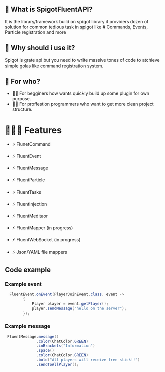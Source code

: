 ## 🤔 What is SpigotFluentAPI?
It is the library/framework build on spigot library
it providers dozen of solution for common tedious task in spigot 
like # Commands, Events, Particle registration and more

## 🤔 Why should i use it?
 Spigot is grate api but you need to write massive tones of code
 to atchieve simple golas like command registration system.
 
## 🤔 For who?
- 👦🏻 For begginers how wants quickly build up some plugin for own purpose.
- 👨‍💻 For proffestion programmers who want to get more clean project structure. 
 
 
 # 👨🏼‍🔧 Features
 - ⚡ FlunetCommand
 - ⚡ FluentEvent
 - ⚡ FluentMessage
 - ⚡ FluentParticle
 - ⚡ FluentTasks
  
 - ⚡ FluentInjection 
 - ⚡ FluentMeditaor 
 - ⚡ FluentMapper  (in progress)
  
 - ⚡ FluentWebSocket (in progress)
 - ⚡ Json/YAML file mappers

## Code example


### Example event
```java
  FluentEvent.onEvent(PlayerJoinEvent.class, event ->
        {
            Player player = event.getPlayer();
            player.sendMessage("hello on the server");
        });
```        
### Example message
```java
 FluentMessage.message()
              .color(ChatColor.GREEN)
              .inBrackets("Information")
              .space()
              .color(ChatColor.GREEN)
              .bold("All players will receive free stick!!")
              .sendToAllPlayer();
```                
                
